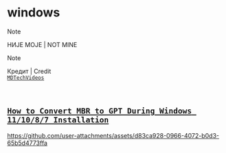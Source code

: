 # windows

> [!NOTE]
> НИЈЕ МОЈЕ | NOT MINE

> [!NOTE]
> Кредит | Credit
> <br>
> [`MDTechVideos`](https://www.youtube.com/@MDTechVideos)

<br>

## [`How to Convert MBR to GPT During Windows 11/10/8/7 Installation`](https://www.youtube.com/watch?v=f81qKAJUdKc)



https://github.com/user-attachments/assets/d83ca928-0966-4072-b0d3-65b5d4773ffa

